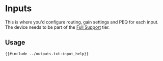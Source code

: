 # Inputs
This is where you'd configure routing, gain settings and PEQ for each input. The device needs to be part of the [Full Support](../devices.md) tier.


## Usage
```
{{#include ../outputs.txt:input_help}}
```

